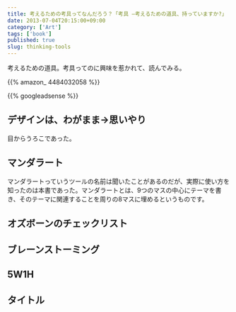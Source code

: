 ```yaml
---
title: 考えるための考具ってなんだろう？「考具 ―考えるための道具、持っていますか?」
date: 2013-07-04T20:15:00+09:00
category: ['Art']
tags: ['book']
published: true
slug: thinking-tools
---
```


考えるための道具。考具ってのに興味を惹かれて、読んでみる。

{{% amazon_ 4484032058 %}}

{{% googleadsense %}}

## デザインは、わがまま->思いやり

目からうろこであった。

## マンダラート

マンダラートっていうツールの名前は聞いたことがあるのだが、実際に使い方を知ったのは本書であった。マンダラートとは、9つのマスの中心にテーマを書き、そのテーマに関連することを周りの8マスに埋めるというものです。


## オズボーンのチェックリスト


## ブレーンストーミング	


## 5W1H


## タイトル
